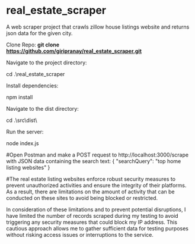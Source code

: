 # real_estate_scraper
A web scraper project that crawls zillow house listings website and returns json data for the given city.


Clone Repo:
**git clone https://github.com/giripranay/real_estate_scraper.git**

Navigate to the project directory:

cd .\real_estate_scraper  

Install dependencies:

npm install


Navigate to the dist directory:

cd .\src\dist\

Run the server:

node index.js

#Open Postman and make a POST request to http://localhost:3000/scrape with JSON data containing the search text:
{
  "searchQuery": "top home listing websites"
}


#The real estate listing websites enforce robust security measures to prevent unauthorized activities and ensure the integrity of their platforms. As a result, there are limitations on the amount of activity that can be conducted on these sites to avoid being blocked or restricted.

In consideration of these limitations and to prevent potential disruptions, I have limited the number of records scraped during my testing to avoid triggering any security measures that could block my IP address. This cautious approach allows me to gather sufficient data for testing purposes without risking access issues or interruptions to the service.




